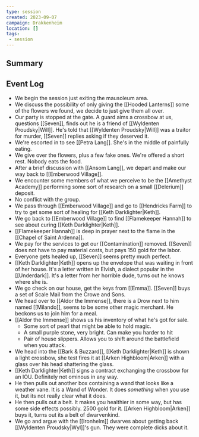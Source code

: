 ```yaml
---
type: session
created: 2023-09-07
campaign: Drakkenheim
location: []
tags:
 - session
---
```



## Summary

## Event Log

- We begin the session just exiting the mausoleum area.
- We discuss the possibility of only giving the [[Hooded Lanterns]] some of the flowers we found, we decide to just give them all over.
- Our party is stopped at the gate. A guard aims a crossbow at us, questions [[Seven]], finds out he is a friend of [[Wyldenten Proudsky|Will]]. He's told that [[Wyldenten Proudsky|Will]] was a traitor for murder, [[Seven]] replies asking if they deserved it.
- We're escorted in to see [[Petra Lang]]. She's in the middle of painfully eating. 
- We give over the flowers, plus a few fake ones. We're offered a short rest. Nobody eats the food.
- After a brief discussion with [[Ansom Lang]], we depart and make our way back to [[Emberwood Village]].
- We encounter some members of what we perceive to be the [[Amethyst Academy]] performing some sort of research on a small [[Delerium]] deposit.
- No conflict with the group.
- We pass through [[Emberwood Village]] and go to [[Hendricks Farm]] to try to get some sort of healing for [[Keth Darklighter|Keth]].
- We go back to [[Emberwood Village]] to find [[Flamekeeper Hannah]] to see about curing [[Keth Darklighter|Keth]].
- [[Flamekeeper Hannah]] is deep in prayer next to the flame in the [[Chapel of Saint Ardenna]].
- We pay for the services to get our [[Contamination]] removed. [[Seven]] does not have to pay material costs, but pays 150 gold for the labor.
- Everyone gets healed up, [[Seven]] seems pretty much perfect.
- [[Keth Darklighter|Keth]] opens up the envelope that was waiting in front of her house. It's a letter written in Elvish, a dialect popular in the [[Underdark]]. It's a letter from her horrible dude, turns out he knows where she is.
- We go check on our house, get the keys from [[Emma]]. [[Seven]] buys a set of Scale Mail from the Crowe and Sons.
- We head over to [[Aldor the Immense]], there is a Drow next to him named [[Milando]], seems to be some other magic merchant. He beckons us to join him for a meal.
- [[Aldor the Immense]] shows us his inventory of what he's got for sale.
	- Some sort of pearl that might be able to hold magic.
	- A small purple stone, very bright. Can make you harder to hit
	- Pair of house slippers. Allows you to shift around the battlefield when you attack.
- We head into the [[Bark & Buzzard]], [[Keth Darklighter|Keth]] is shown a light crossbow, she test fires it at [[Arken Highbloom|Arken]] with a glass over his head shattering the glass.
- [[Keth Darklighter|Keth]] signs a contract exchanging the crossbow for an IOU. Definitely not ominous in any way.
- He then pulls out another box containing a wand that looks like a weather vane. It is a Wand of Wonder. It does *something* when you use it, but its not really clear what it does.
- He then pulls out a belt. It makes you healthier in some way, but has some side effects possibly. 2500 gold for it. [[Arken Highbloom|Arken]] buys it, turns out its a belt of dwarvenkind.
- We go and argue with the [[Ironhelm]] dwarves about getting back [[Wyldenten Proudsky|Wyl]]'s gun. They were complete dicks about it. 


